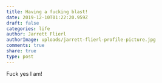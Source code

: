 ```yaml
---
title: Having a fucking blast!
date: 2019-12-10T01:22:20.959Z
draft: false
categories: life
author: Jarrett Flierl
authorImage: uploads/jarrett-flierl-profile-picture.jpg
comments: true
share: true
type: post
---
```

Fuck yes I am!
